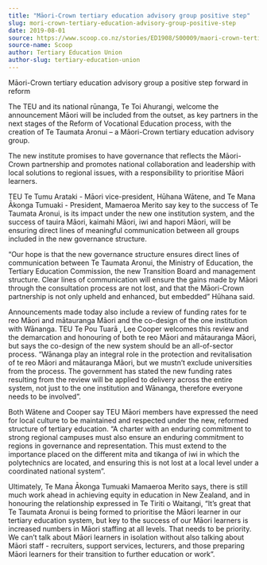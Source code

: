 ```yaml
---
title: "Māori-Crown tertiary education advisory group positive step"
slug: mori-crown-tertiary-education-advisory-group-positive-step
date: 2019-08-01
source: https://www.scoop.co.nz/stories/ED1908/S00009/maori-crown-tertiary-education-advisory-group-positive-step.htm
source-name: Scoop
author: Tertiary Education Union
author-slug: tertiary-education-union
---
```


<p>Māori-Crown tertiary education advisory group a positive
step forward in reform</p>

<p>The TEU and its national
rūnanga, Te Toi Ahurangi, welcome the announcement Māori
will be included from the outset, as key partners in the
next stages of the Reform of Vocational Education process,
with the creation of Te Taumata Aronui – a Māori-Crown
tertiary education advisory group.</p>

<p>The new institute
promises to have governance that reflects the Māori-Crown
partnership and promotes national collaboration and
leadership with local solutions to regional issues, with a
responsibility to prioritise Māori learners.</p>

<p>TEU Te
Tumu Arataki - Māori vice-president, Hūhana Wātene, and
Te Mana Ākonga Tumuaki - President, Mamaeroa Merito say key
to the success of Te Taumata Aronui, is its impact under the
new one institution system, and the success of tauira
Māori, kaimahi Māori, iwi and hapori Māori, will be
ensuring direct lines of meaningful communication between
all groups included in the new governance structure.</p>

<p>“Our hope is that the new governance structure ensures
direct lines of communication between Te Taumata Aronui, the
Ministry of Education, the Tertiary Education Commission,
the new Transition Board and management structure. Clear
lines of communication will ensure the gains made by Māori
through the consultation process are not lost, and that the
Māori-Crown partnership is not only upheld and enhanced,
but embedded” Hūhana said.</p>

<p>Announcements made
today also include a review of funding rates for te reo
Māori and mātauranga Māori and the co-design of the one
institution with Wānanga. TEU Te Pou Tuarā , Lee Cooper
welcomes this review and the demarcation and honouring of
both te reo Māori and mātauranga Māori, but says the
co-design of the new system should be an all-of-sector
process. “Wānanga play an integral role in the protection
and revitalisation of te reo Māori and mātauranga Māori,
but we mustn’t exclude universities from the process. The
government has stated the new funding rates resulting from
the review will be applied to delivery across the entire
system, not just to the one institution and Wānanga,
therefore everyone needs to be involved”.<p>

<p>Both
Wātene and Cooper say TEU Māori members have expressed the
need for local culture to be maintained and respected under
the new, reformed structure of tertiary education. “A
charter with an enduring commitment to strong regional
campuses must also ensure an enduring commitment to regions
in governance and representation. This must extend to the
importance placed on the different mita and tikanga of iwi
in which the polytechnics are located, and ensuring this is
not lost at a local level under a coordinated national
system”.</p>

<p>Ultimately, Te Mana Ākonga Tumuaki
Mamaeroa Merito says, there is still much work ahead in
achieving equity in education in New Zealand, and in
honouring the relationship expressed in Te Tiriti o
Waitangi, “It’s great that Te Taumata Aronui is being
formed to prioritise the Māori learner in our tertiary
education system, but key to the success of our Māori
learners is increased numbers in Māori staffing at all
levels. That needs to be priority. We can’t talk about
Māori learners in isolation without also talking about
Māori staff - recruiters, support services, lecturers, and
those preparing Māori learners for their transition to
further education or work”.<br><p>

